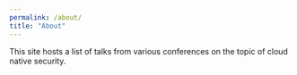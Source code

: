 ```yaml
---
permalink: /about/
title: "About"
---
```


This site hosts a list of talks from various conferences on the topic of cloud native security. 

